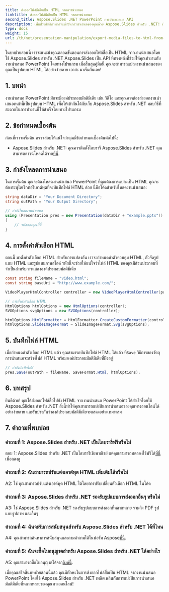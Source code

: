 ```yaml
---
title: ส่งออกไฟล์มีเดียเป็น HTML จากการนำเสนอ
linktitle: ส่งออกไฟล์มีเดียเป็น HTML จากการนำเสนอ
second_title: Aspose.Slides .NET PowerPoint การประมวลผล API
description: เพิ่มประสิทธิภาพการแบ่งปันการนำเสนอของคุณด้วย Aspose.Slides สำหรับ .NET! เรียนรู้วิธีส่งออกไฟล์สื่อจากงานนำเสนอของคุณเป็น HTML ในคำแนะนำทีละขั้นตอนนี้
type: docs
weight: 15
url: /th/net/presentation-manipulation/export-media-files-to-html-from-presentation/
---
```


ในบทช่วยสอนนี้ เราจะแนะนำคุณตลอดขั้นตอนการส่งออกไฟล์สื่อเป็น HTML จากงานนำเสนอโดยใช้ Aspose.Slides สำหรับ .NET Aspose.Slides เป็น API ที่ทรงพลังที่ช่วยให้คุณทำงานกับงานนำเสนอ PowerPoint โดยทางโปรแกรม เมื่อสิ้นสุดคู่มือนี้ คุณจะสามารถแปลงงานนำเสนอของคุณเป็นรูปแบบ HTML ได้อย่างง่ายดาย เอาล่ะ มาเริ่มกันเลย!

## 1. บทนำ

งานนำเสนอ PowerPoint มักจะมีองค์ประกอบมัลติมีเดีย เช่น วิดีโอ และคุณอาจต้องส่งออกงานนำเสนอเหล่านี้เป็นรูปแบบ HTML เพื่อให้เข้ากันได้กับเว็บ Aspose.Slides สำหรับ .NET มอบวิธีที่สะดวกในการทำงานนี้ให้สำเร็จโดยทางโปรแกรม

## 2. ข้อกำหนดเบื้องต้น

ก่อนที่เราจะเริ่มต้น ตรวจสอบให้แน่ใจว่าคุณมีข้อกำหนดเบื้องต้นต่อไปนี้:

-  Aspose.Slides สำหรับ .NET: คุณควรติดตั้งไลบรารี Aspose.Slides สำหรับ .NET คุณสามารถดาวน์โหลดได้จาก[ที่นี่](https://releases.aspose.com/slides/net/).

## 3. กำลังโหลดการนำเสนอ

ในการเริ่มต้น คุณจะต้องโหลดงานนำเสนอ PowerPoint ที่คุณต้องการแปลงเป็น HTML คุณจะต้องระบุไดเร็กทอรีเอาต์พุตที่จะบันทึกไฟล์ HTML ด้วย นี่คือโค้ดสำหรับโหลดงานนำเสนอ:

```csharp
string dataDir = "Your Document Directory";
string outPath = "Your Output Directory";

// กำลังโหลดงานนำเสนอ
using (Presentation pres = new Presentation(dataDir + "example.pptx"))
{
    // รหัสของคุณที่นี่
}
```

## 4. การตั้งค่าตัวเลือก HTML

ตอนนี้ มาตั้งค่าตัวเลือก HTML สำหรับการแปลงกัน เราจะกำหนดค่าตัวควบคุม HTML, ตัวจัดรูปแบบ HTML และรูปแบบภาพสไลด์ รหัสนี้จะช่วยให้แน่ใจว่าไฟล์ HTML ของคุณมีส่วนประกอบที่จำเป็นสำหรับการแสดงองค์ประกอบมัลติมีเดีย

```csharp
const string fileName = "video.html";
const string baseUri = "http://www.example.com/";

VideoPlayerHtmlController controller = new VideoPlayerHtmlController(path: path, fileName: fileName, baseUri: baseUri);

// การตั้งค่าตัวเลือก HTML
HtmlOptions htmlOptions = new HtmlOptions(controller);
SVGOptions svgOptions = new SVGOptions(controller);

htmlOptions.HtmlFormatter = HtmlFormatter.CreateCustomFormatter(controller);
htmlOptions.SlideImageFormat = SlideImageFormat.Svg(svgOptions);
```

## 5. บันทึกไฟล์ HTML

 เมื่อกำหนดค่าตัวเลือก HTML แล้ว คุณสามารถบันทึกไฟล์ HTML ได้แล้ว ที่`Save` วิธีการของวัตถุการนำเสนอจะสร้างไฟล์ HTML พร้อมองค์ประกอบมัลติมีเดียที่ฝังอยู่

```csharp
// กำลังบันทึกไฟล์
pres.Save(outPath + fileName, SaveFormat.Html, htmlOptions);
```

## 6. บทสรุป

ยินดีด้วย! คุณได้ส่งออกไฟล์สื่อไปยัง HTML จากงานนำเสนอ PowerPoint ได้สำเร็จโดยใช้ Aspose.Slides สำหรับ .NET สิ่งนี้ทำให้คุณสามารถแบ่งปันการนำเสนอของคุณทางออนไลน์ได้อย่างง่ายดาย และรับประกันว่าองค์ประกอบมัลติมีเดียจะแสดงอย่างเหมาะสม

## 7. คำถามที่พบบ่อย

### คำถามที่ 1: Aspose.Slides สำหรับ .NET เป็นไลบรารี่ฟรีหรือไม่
 ตอบ 1: Aspose.Slides สำหรับ .NET เป็นไลบรารีเชิงพาณิชย์ แต่คุณสามารถทดลองใช้ฟรีได้[ที่นี่](https://releases.aspose.com/) เพื่อลองดู

### คำถามที่ 2: ฉันสามารถปรับแต่งเอาต์พุต HTML เพิ่มเติมได้หรือไม่
A2: ใช่ คุณสามารถปรับแต่งเอาต์พุต HTML ได้โดยการปรับเปลี่ยนตัวเลือก HTML ในโค้ด

### คำถามที่ 3: Aspose.Slides สำหรับ .NET รองรับรูปแบบการส่งออกอื่นๆ หรือไม่
A3: ใช่ Aspose.Slides สำหรับ .NET รองรับรูปแบบการส่งออกที่หลากหลาย รวมถึง PDF รูปแบบรูปภาพ และอื่นๆ

### คำถามที่ 4: ฉันจะรับการสนับสนุนสำหรับ Aspose.Slides สำหรับ .NET ได้ที่ไหน
 A4: คุณสามารถค้นหาการสนับสนุนและถามคำถามได้ในฟอรัม Aspose[ที่นี่](https://forum.aspose.com/).

### คำถามที่ 5: ฉันจะซื้อใบอนุญาตสำหรับ Aspose.Slides สำหรับ .NET ได้อย่างไร
 A5: คุณสามารถซื้อใบอนุญาตได้จาก[ลิงค์นี้](https://purchase.aspose.com/buy).

เมื่อคุณเสร็จสิ้นบทช่วยสอนนี้แล้ว คุณมีทักษะในการส่งออกไฟล์สื่อเป็น HTML จากงานนำเสนอ PowerPoint โดยใช้ Aspose.Slides สำหรับ .NET เพลิดเพลินกับการแบ่งปันการนำเสนอมัลติมีเดียที่หลากหลายของคุณทางออนไลน์!